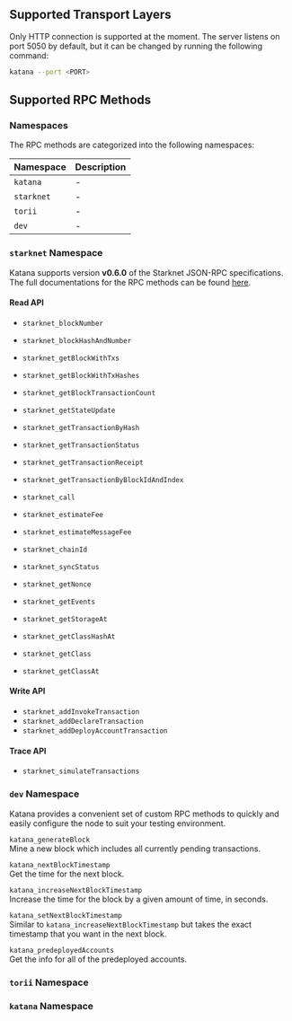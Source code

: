 ## Supported Transport Layers

Only HTTP connection is supported at the moment. The server listens on port 5050 by default, but it can be changed by running the following command:

```sh
katana --port <PORT>
```

## Supported RPC Methods

### Namespaces

The RPC methods are categorized into the following namespaces:

| Namespace   | Description |
| ----------- | ----------- |
| `katana`    | - |
| `starknet`  | - |
| `torii`     | - |
| `dev`       | - |

### `starknet` Namespace

Katana supports version **v0.6.0** of the Starknet JSON-RPC specifications. The full documentations for the RPC methods can be found [here](https://github.com/starkware-libs/starknet-specs/tree/v0.6.0).

#### Read API

- `starknet_blockNumber`
- `starknet_blockHashAndNumber`
- `starknet_getBlockWithTxs`
- `starknet_getBlockWithTxHashes`
- `starknet_getBlockTransactionCount`
- `starknet_getStateUpdate`
- `starknet_getTransactionByHash`
- `starknet_getTransactionStatus`
- `starknet_getTransactionReceipt`
- `starknet_getTransactionByBlockIdAndIndex`

- `starknet_call`
- `starknet_estimateFee`
- `starknet_estimateMessageFee`

- `starknet_chainId`
- `starknet_syncStatus`

- `starknet_getNonce`
- `starknet_getEvents`
- `starknet_getStorageAt`
- `starknet_getClassHashAt`
- `starknet_getClass`
- `starknet_getClassAt`

#### Write API

- `starknet_addInvokeTransaction`
- `starknet_addDeclareTransaction`
- `starknet_addDeployAccountTransaction`

#### Trace API

- `starknet_simulateTransactions`

### `dev` Namespace

Katana provides a convenient set of custom RPC methods to quickly and easily configure the node to suit your testing environment.

`katana_generateBlock`  
Mine a new block which includes all currently pending transactions.

`katana_nextBlockTimestamp`  
Get the time for the next block.

`katana_increaseNextBlockTimestamp`  
Increase the time for the block by a given amount of time, in seconds.

`katana_setNextBlockTimestamp`  
Similar to `katana_increaseNextBlockTimestamp` but takes the exact timestamp that you want in the next block.

`katana_predeployedAccounts`  
Get the info for all of the predeployed accounts.

### `torii` Namespace

### `katana` Namespace